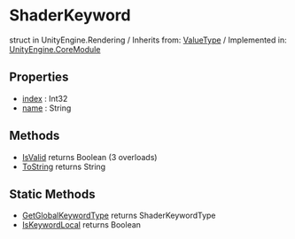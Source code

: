 # ShaderKeyword
struct in UnityEngine.Rendering
 / Inherits from: <a href="https://docs.unity3d.com/6000.0/Documentation/ScriptReference/ValueType.html">ValueType</a> / Implemented in: <a href="https://docs.unity3d.com/6000.0/Documentation/ScriptReference/UnityEngine.CoreModule.html">UnityEngine.CoreModule</a>

## Properties
- <a href="https://docs.unity3d.com/6000.0/Documentation/ScriptReference/ShaderKeyword-index.html">index</a> : Int32
- <a href="https://docs.unity3d.com/6000.0/Documentation/ScriptReference/ShaderKeyword-name.html">name</a> : String

## Methods
- <a href="https://docs.unity3d.com/6000.0/Documentation/ScriptReference/ShaderKeyword.IsValid.html">IsValid</a> returns Boolean (3 overloads)
- <a href="https://docs.unity3d.com/6000.0/Documentation/ScriptReference/ShaderKeyword.ToString.html">ToString</a> returns String

## Static Methods
- <a href="https://docs.unity3d.com/6000.0/Documentation/ScriptReference/ShaderKeyword.GetGlobalKeywordType.html">GetGlobalKeywordType</a> returns ShaderKeywordType
- <a href="https://docs.unity3d.com/6000.0/Documentation/ScriptReference/ShaderKeyword.IsKeywordLocal.html">IsKeywordLocal</a> returns Boolean
